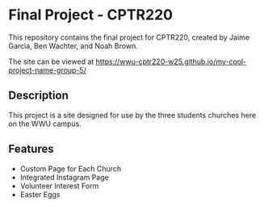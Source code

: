 # Final Project - CPTR220

This repository contains the final project for CPTR220, created by Jaime Garcia, Ben Wachter, and Noah Brown.

The site can be viewed at <https://wwu-cptr220-w25.github.io/my-cool-project-name-group-5/>

## Description

This project is a site designed for use by the three students churches here on the WWU campus.

## Features

* Custom Page for Each Church
* Integrated Instagram Page
* Volunteer Interest Form
* Easter Eggs
